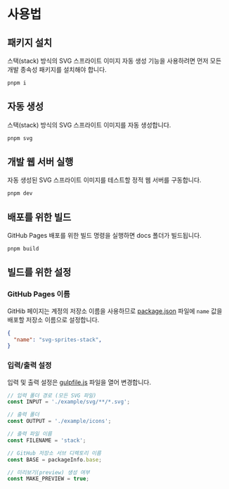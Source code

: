 # 사용법

## 패키지 설치

스택(stack) 방식의 SVG 스프라이트 이미지 자동 생성 기능을 사용하려면 먼저 모든 개발 종속성 패키지를 설치해야 합니다.

```sh
pnpm i
```

## 자동 생성

스택(stack) 방식의 SVG 스프라이트 이미지를 자동 생성합니다.

```sh
pnpm svg
```

## 개발 웹 서버 실행

자동 생성된 SVG 스프라이트 이미지를 테스트할 정적 웹 서버를 구동합니다.

```sh
pnpm dev
```

## 배포를 위한 빌드

GitHub Pages 배포를 위한 빌드 명령을 실행하면 docs 폴더가 빌드됩니다.

```sh
pnpm build
```

## 빌드를 위한 설정

### GitHub Pages 이름

GitHib 페이지는 계정의 저장소 이름을 사용하므로 [package.json](./package.json) 파일에 `name` 값을 배포할 저장소 이름으로 설정합니다.

```json
{
  "name": "svg-sprites-stack",
}
```

### 입력/출력 설정

입력 및 출력 설정은 [gulpfile.js](./gulpfile.js) 파일을 열어 변경합니다.

```js
// 입력 폴더 경로 (모든 SVG 파일)
const INPUT = './example/svg/**/*.svg';

// 출력 폴더
const OUTPUT = './example/icons';

// 출력 파일 이름
const FILENAME = 'stack';

// GitHub 저장소 서브 디렉토리 이름
const BASE = packageInfo.base;

// 미리보기(preview) 생성 여부
const MAKE_PREVIEW = true;
```